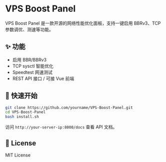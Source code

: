 # VPS Boost Panel

VPS Boost Panel 是一款开源的网络性能优化面板，支持一键启用 BBRv3、TCP 参数调优、测速等功能。

## ✨ 功能
- 启用 BBR/BBRv3
- TCP sysctl 智能优化
- Speedtest 网速测试
- REST API 接口 / 可接 Vue 前端

## 🚀 快速开始
```bash
git clone https://github.com/yourname/VPS-Boost-Panel.git
cd VPS-Boost-Panel
bash install.sh
```

访问 `http://your-server-ip:8000/docs` 查看 API 文档。

## 📄 License
MIT License